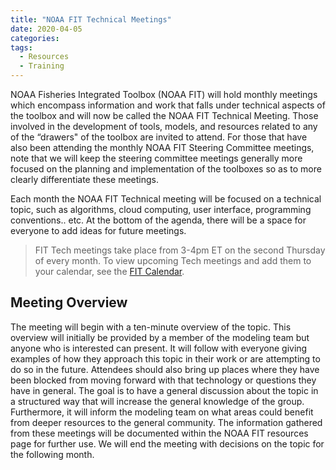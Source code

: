 ```yaml
---
title: "NOAA FIT Technical Meetings"
date: 2020-04-05
categories:
tags:
  - Resources
  - Training
---
```



NOAA Fisheries Integrated Toolbox (NOAA FIT) will hold monthly meetings which encompass information and work that falls under technical aspects of the toolbox and will now be called the NOAA FIT Technical Meeting.  Those involved in the development of tools, models, and resources related to any of the “drawers" of the toolbox are invited to attend.  For those that have also been attending the monthly NOAA FIT Steering Committee meetings, note that we will keep the steering committee meetings generally more focused on the planning and implementation of the toolboxes so as to more clearly differentiate these meetings.

Each month the NOAA FIT Technical meeting will be focused on a technical topic, such as algorithms, cloud computing, user interface, programming conventions.. etc.  At the bottom of the agenda, there will be a space for everyone to add ideas for future meetings.

> FIT Tech meetings take place from 3-4pm ET on the second Thursday of every month. To view upcoming Tech meetings and add them to your calendar, see the [FIT Calendar](https://noaa-fisheries-integrated-toolbox.github.io/news/calendar/). 


## Meeting Overview

The meeting will begin with a ten-minute overview of the topic.  This overview will initially be provided by a member of the modeling team but anyone who is interested can present.  It will follow with everyone giving examples of how they approach this topic in their work or are attempting to do so in the future.  Attendees should also bring up places where they have been blocked from moving forward with that technology or questions they have in general.  The goal is to have a general discussion about the topic in a structured way that will increase the general knowledge of the group. Furthermore, it will inform the modeling team on what areas could benefit from deeper resources to the general community.  The information gathered from these meetings will be documented within the NOAA FIT resources page for further use. We will end the meeting with decisions on the topic for the following month.
